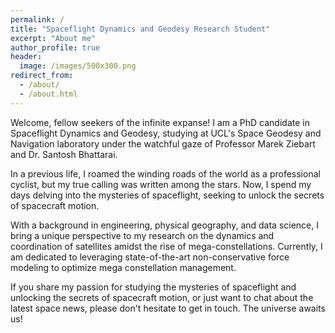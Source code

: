 ```yaml
---
permalink: /
title: "Spaceflight Dynamics and Geodesy Research Student"
excerpt: "About me"
author_profile: true
header:
  image: /images/500x300.png
redirect_from: 
  - /about/
  - /about.html
---
```


Welcome, fellow seekers of the infinite expanse! 
I am a PhD candidate in Spaceflight Dynamics and Geodesy, studying at UCL's Space Geodesy and Navigation laboratory under the watchful gaze of Professor Marek Ziebart and Dr. Santosh Bhattarai.

In a previous life, I roamed the winding roads of the world as a professional cyclist, but my true calling was written among the stars. Now, I spend my days delving into the mysteries of spaceflight, seeking to unlock the secrets of spacecraft motion. 

With a background in engineering, physical geography, and data science, I bring a unique perspective to my research on the dynamics and coordination of satellites amidst the rise of mega-constellations. Currently, I am dedicated to leveraging state-of-the-art non-conservative force modeling to optimize mega constellation management. 

If you share my passion for studying the mysteries of spaceflight and unlocking the secrets of spacecraft motion, or just want to chat about the latest space news, please don't hesitate to get in touch. The universe awaits us!